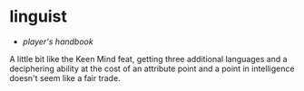 # <red>linguist</red>

- *player's handbook*

A little bit like the Keen Mind feat, getting three additional languages and a deciphering ability at the cost of an attribute point and a point in intelligence doesn't seem like a fair trade.
